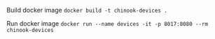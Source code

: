 Build docker image
`docker build -t chinook-devices .`

Run docker image
`docker run --name devices -it -p 8017:8080 --rm chinook-devices`